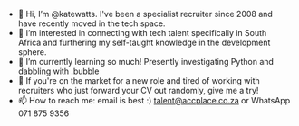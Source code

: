 - 👋 Hi, I’m @katewatts. I've been a specialist recruiter since 2008 and have recently moved in the tech space.
- 👀 I’m interested in connecting with tech talent specifically in South Africa and furthering my self-taught knowledge in the development sphere.
- 🌱 I’m currently learning so much! Presently investigating Python and dabbling with .bubble
- 💞️ If you're on the market for a new role and tired of working with recruiters who just forward your CV out randomly, give me a try!
- 📫 How to reach me: email is best :) talent@accplace.co.za or WhatsApp 071 875 9356

<!---
katewatts/katewatts is a ✨ special ✨ repository because its `README.md` (this file) appears on your GitHub profile.
You can click the Preview link to take a look at your changes.
--->
